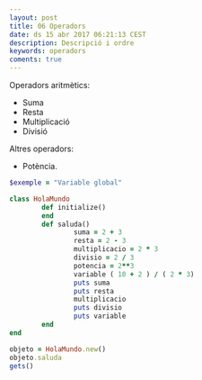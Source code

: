 ```yaml
---
layout: post
title: 06 Operadors
date: ds 15 abr 2017 06:21:13 CEST 
description: Descripció i ordre 
keywords: operadors
coments: true
---
```


Operadors aritmètics:

- Suma
- Resta
- Multiplicació
- Divisió

Altres operadors:

- Potència.


```ruby
$exemple = "Variable global"

class HolaMundo
        def initialize()
        end
        def saluda()
                suma = 2 + 3
                resta = 2 - 3
                multiplicacio = 2 * 3
                divisio = 2 / 3
                potencia = 2**3
                variable ( 10 + 2 ) / ( 2 * 3)
                puts suma
                puts resta
                multiplicacio
                puts divisio
                puts variable 
        end
end

objeto = HolaMundo.new()
objeto.saluda
gets()
```
